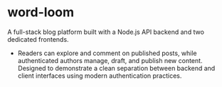 # word-loom
A full-stack blog platform built with a Node.js API backend and two dedicated frontends. 

- Readers can explore and comment on published posts, while authenticated authors manage, draft, and publish new content. Designed to demonstrate a clean separation between backend and client interfaces using modern authentication practices.
